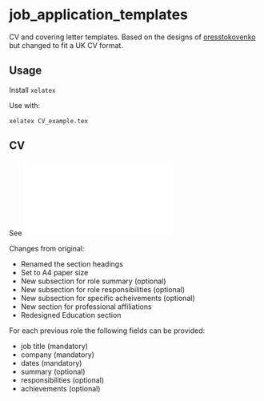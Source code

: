 # job_application_templates

CV and covering letter templates. Based on the designs of [oresstokovenko](https://github.com/oresttokovenko/resume_templates) but changed to fit a UK CV format.

## Usage

Install `xelatex`

Use with:
```
xelatex CV_example.tex
```

## CV

See ![example CV.](./CVs/CV_example.pdf)

Changes from original:

- Renamed the section headings
- Set to A4 paper size
- New subsection for role summary (optional)
- New subsection for role responsibilities (optional)
- New subsection for specific acheivements (optional)
- New section for professional affiliations
- Redesigned Education section

For each previous role the following fields can be provided:
- job title (mandatory)
- company (mandatory)
- dates (mandatory)
- summary (optional)
- responsibilities (optional)
- achievements (optional)
